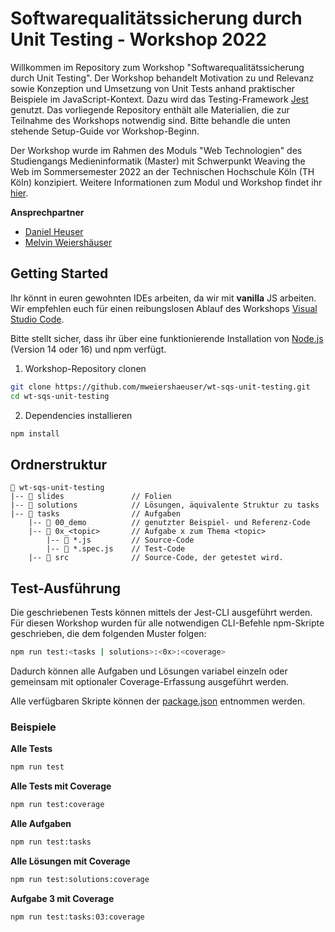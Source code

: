 # Softwarequalitätssicherung durch Unit Testing - Workshop 2022

Willkommen im Repository zum Workshop "Softwarequalitätssicherung durch Unit Testing". Der Workshop behandelt Motivation zu und Relevanz sowie Konzeption und Umsetzung von Unit Tests anhand praktischer Beispiele im JavaScript-Kontext. Dazu wird das Testing-Framework [Jest](https://jestjs.io/) genutzt. Das vorliegende Repository enthält alle Materialien, die zur Teilnahme des Workshops notwendig sind. Bitte behandle die unten stehende Setup-Guide vor Workshop-Beginn.

Der Workshop wurde im Rahmen des Moduls "Web Technologien" des Studiengangs Medieninformatik (Master) mit Schwerpunkt Weaving the Web im Sommersemester 2022 an der Technischen Hochschule Köln (TH Köln) konzipiert. Weitere Informationen zum Modul und Workshop findet ihr [hier](https://th-koeln.github.io/mi-master-wtw/workshops/2022/sqs_unit-testing/index/).

**Ansprechpartner**

- [Daniel Heuser](https://github.com/Darkkap)
- [Melvin Weiershäuser](https://github.com/mweiershaeuser)

## Getting Started

Ihr könnt in euren gewohnten IDEs arbeiten, da wir mit **vanilla** JS arbeiten. Wir empfehlen euch für einen reibungslosen Ablauf des Workshops [Visual Studio Code](https://code.visualstudio.com/).

Bitte stellt sicher, dass ihr über eine funktionierende Installation von [Node.js](https://nodejs.org/en/) (Version 14 oder 16) und npm verfügt.

1. Workshop-Repository clonen

```bash
git clone https://github.com/mweiershaeuser/wt-sqs-unit-testing.git
cd wt-sqs-unit-testing
```

2. Dependencies installieren

```bash
npm install
```

## Ordnerstruktur

```
📂 wt-sqs-unit-testing
|-- 📂 slides               // Folien
|-- 📂 solutions            // Lösungen, äquivalente Struktur zu tasks
|-- 📂 tasks                // Aufgaben
    |-- 📂 00_demo          // genutzter Beispiel- und Referenz-Code
    |-- 📂 0x_<topic>       // Aufgabe x zum Thema <topic>
        |-- 📄 *.js         // Source-Code
        |-- 📄 *.spec.js    // Test-Code
    |-- 📂 src              // Source-Code, der getestet wird.
```

## Test-Ausführung

Die geschriebenen Tests können mittels der Jest-CLI ausgeführt werden. Für diesen Workshop wurden für alle notwendigen CLI-Befehle npm-Skripte geschrieben, die dem folgenden Muster folgen:

```bash
npm run test:<tasks | solutions>:<0x>:<coverage>
```

Dadurch können alle Aufgaben und Lösungen variabel einzeln oder gemeinsam mit optionaler Coverage-Erfassung ausgeführt werden.

Alle verfügbaren Skripte können der [package.json](package.json) entnommen werden.

### Beispiele

**Alle Tests**

```bash
npm run test
```

**Alle Tests mit Coverage**

```bash
npm run test:coverage
```

**Alle Aufgaben**

```bash
npm run test:tasks
```

**Alle Lösungen mit Coverage**

```bash
npm run test:solutions:coverage
```

**Aufgabe 3 mit Coverage**

```bash
npm run test:tasks:03:coverage
```
